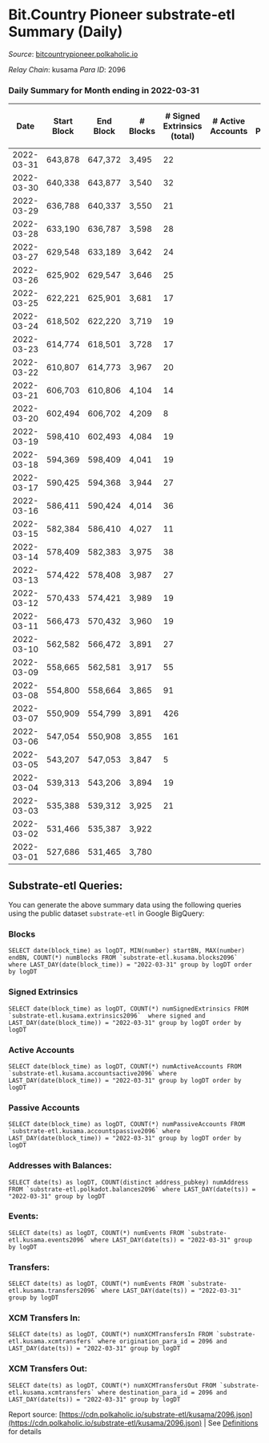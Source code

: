 # Bit.Country Pioneer substrate-etl Summary (Daily)

_Source_: [bitcountrypioneer.polkaholic.io](https://bitcountrypioneer.polkaholic.io)

*Relay Chain*: kusama
*Para ID*: 2096



### Daily Summary for Month ending in 2022-03-31


| Date | Start Block | End Block | # Blocks | # Signed Extrinsics (total) | # Active Accounts | # Passive | # New | # Addresses with Balances | # Events | # Transfers | # XCM Transfers In | # XCM Transfers Out | Issues | 
| ---- | ----------- | --------- | -------- | --------------------------- | ----------------- | --------- | ----- | ------------------------- | -------- | ----------- | ------------------ | ------------------- | ------ |
| 2022-03-31 | 643,878 | 647,372 | 3,495 | 22 |  |  |  | 15,096 | 7,815 | 819  |   |   |  |
| 2022-03-30 | 640,338 | 643,877 | 3,540 | 32 |  |  |  | 15,046 | 8,031 | 890  |   |   |  |
| 2022-03-29 | 636,788 | 640,337 | 3,550 | 21 |  |  |  | 14,996 | 7,957 | 852  |   |   |  |
| 2022-03-28 | 633,190 | 636,787 | 3,598 | 28 |  |  |  | 14,946 | 8,086 | 847  |   |   |  |
| 2022-03-27 | 629,548 | 633,189 | 3,642 | 24 |  |  |  | 14,896 | 8,147 | 1,160  |   |   |  |
| 2022-03-26 | 625,902 | 629,547 | 3,646 | 25 |  |  |  | 14,696 | 8,360 | 1,042  |   |   |  |
| 2022-03-25 | 622,221 | 625,901 | 3,681 | 17 |  |  |  | 14,646 | 8,130 | 786  |   |   |  |
| 2022-03-24 | 618,502 | 622,220 | 3,719 | 19 |  |  |  | 14,596 | 8,252 | 919  |   |   |  |
| 2022-03-23 | 614,774 | 618,501 | 3,728 | 17 |  |  |  | 14,496 | 8,060 | 623  |   |   |  |
| 2022-03-22 | 610,807 | 614,773 | 3,967 | 20 |  |  |  | 14,446 | 8,691 | 859  |   |   |  |
| 2022-03-21 | 606,703 | 610,806 | 4,104 | 14 |  |  |  | 14,346 | 8,736 | 561  |   |   |  |
| 2022-03-20 | 602,494 | 606,702 | 4,209 | 8 |  |  |  | 14,296 | 8,825 | 565  |   |   |  |
| 2022-03-19 | 598,410 | 602,493 | 4,084 | 19 |  |  |  | 14,196 | 8,927 | 766  |   |   |  |
| 2022-03-18 | 594,369 | 598,409 | 4,041 | 19 |  |  |  | 14,146 | 8,818 | 837  |   |   |  |
| 2022-03-17 | 590,425 | 594,368 | 3,944 | 27 |  |  |  | 14,046 | 8,831 | 1,110  |   |   |  |
| 2022-03-16 | 586,411 | 590,424 | 4,014 | 36 |  |  |  | 13,896 | 9,015 | 1,098  |   |   |  |
| 2022-03-15 | 582,384 | 586,410 | 4,027 | 11 |  |  |  | 13,746 | 8,555 | 648  |   |   |  |
| 2022-03-14 | 578,409 | 582,383 | 3,975 | 38 |  |  |  | 13,646 | 9,066 | 1,550  |   |   |  |
| 2022-03-13 | 574,422 | 578,408 | 3,987 | 27 |  |  |  | 13,346 | 8,880 | 1,062  |   |   |  |
| 2022-03-12 | 570,433 | 574,421 | 3,989 | 19 |  |  |  | 13,196 | 8,762 | 1,097  |   |   |  |
| 2022-03-11 | 566,473 | 570,432 | 3,960 | 19 |  |  |  | 12,996 | 8,679 | 1,174  |   |   |  |
| 2022-03-10 | 562,582 | 566,472 | 3,891 | 27 |  |  |  | 12,746 | 8,690 | 1,464  |   |   |  |
| 2022-03-09 | 558,665 | 562,581 | 3,917 | 55 |  |  |  | 12,396 | 9,688 | 3,163  |   |   |  |
| 2022-03-08 | 554,800 | 558,664 | 3,865 | 91 |  |  |  | 11,587 | 9,987 | 4,274  |   |   |  |
| 2022-03-07 | 550,909 | 554,799 | 3,891 | 426 |  |  |  | 10,387 | 12,345 | 14,977  |   |   |  |
| 2022-03-06 | 547,054 | 550,908 | 3,855 | 161 |  |  |  | 3,932 | 8,539 | 8,032  |   |   |  |
| 2022-03-05 | 543,207 | 547,053 | 3,847 | 5 |  |  |  | 29 | 7,778 | 16  |   |   |  |
| 2022-03-04 | 539,313 | 543,206 | 3,894 | 19 |  |  |  | 21 | 7,963 | 23  |   |   |  |
| 2022-03-03 | 535,388 | 539,312 | 3,925 | 21 |  |  |  | 15 | 7,993 | 15  |   |   |  |
| 2022-03-02 | 531,466 | 535,387 | 3,922 |  |  |  |  | 8 | 7,848 |   |   |   |  |
| 2022-03-01 | 527,686 | 531,465 | 3,780 |  |  |  |  | 8 | 7,560 |   |   |   |  |

## Substrate-etl Queries:
You can generate the above summary data using the following queries using the public dataset `substrate-etl` in Google BigQuery:


### Blocks
```
SELECT date(block_time) as logDT, MIN(number) startBN, MAX(number) endBN, COUNT(*) numBlocks FROM `substrate-etl.kusama.blocks2096`  where LAST_DAY(date(block_time)) = "2022-03-31" group by logDT order by logDT
```


### Signed Extrinsics
```
SELECT date(block_time) as logDT, COUNT(*) numSignedExtrinsics FROM `substrate-etl.kusama.extrinsics2096`  where signed and LAST_DAY(date(block_time)) = "2022-03-31" group by logDT order by logDT
```


### Active Accounts
```
SELECT date(block_time) as logDT, COUNT(*) numActiveAccounts FROM `substrate-etl.kusama.accountsactive2096` where LAST_DAY(date(block_time)) = "2022-03-31" group by logDT order by logDT
```


### Passive Accounts
```
SELECT date(block_time) as logDT, COUNT(*) numPassiveAccounts FROM `substrate-etl.kusama.accountspassive2096` where LAST_DAY(date(block_time)) = "2022-03-31" group by logDT order by logDT
```


### Addresses with Balances:
```
SELECT date(ts) as logDT, COUNT(distinct address_pubkey) numAddress FROM `substrate-etl.polkadot.balances2096` where LAST_DAY(date(ts)) = "2022-03-31" group by logDT
```


### Events:
```
SELECT date(ts) as logDT, COUNT(*) numEvents FROM `substrate-etl.kusama.events2096` where LAST_DAY(date(ts)) = "2022-03-31" group by logDT
```


### Transfers:
```
SELECT date(ts) as logDT, COUNT(*) numEvents FROM `substrate-etl.kusama.transfers2096` where LAST_DAY(date(ts)) = "2022-03-31" group by logDT
```


### XCM Transfers In:
```
SELECT date(ts) as logDT, COUNT(*) numXCMTransfersIn FROM `substrate-etl.kusama.xcmtransfers` where origination_para_id = 2096 and LAST_DAY(date(ts)) = "2022-03-31" group by logDT
```


### XCM Transfers Out:
```
SELECT date(ts) as logDT, COUNT(*) numXCMTransfersOut FROM `substrate-etl.kusama.xcmtransfers` where destination_para_id = 2096 and LAST_DAY(date(ts)) = "2022-03-31" group by logDT
```



Report source: [https://cdn.polkaholic.io/substrate-etl/kusama/2096.json](https://cdn.polkaholic.io/substrate-etl/kusama/2096.json) | See [Definitions](/DEFINITIONS.md) for details
